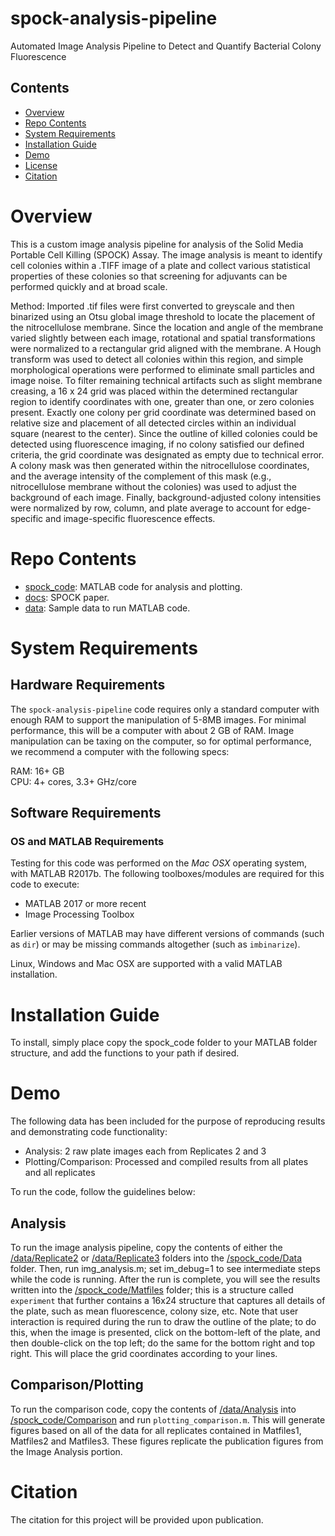 # spock-analysis-pipeline

Automated Image Analysis Pipeline to Detect and Quantify Bacterial Colony Fluorescence

## Contents

- [Overview](#overview)
- [Repo Contents](#repo-contents)
- [System Requirements](#system-requirements)
- [Installation Guide](#installation-guide)
- [Demo](#demo)
- [License](./LICENSE)
- [Citation](#citation)

# Overview

This is a custom image analysis pipeline for analysis of the Solid Media Portable Cell Killing (SPOCK) Assay. The image analysis is meant to identify cell colonies within a .TIFF image of a plate and collect various statistical properties of these colonies so that screening for adjuvants can be performed quickly and at broad scale.

Method:
Imported .tif files were first converted to greyscale and then binarized using an Otsu global image threshold to locate the placement of the nitrocellulose membrane. Since the location and angle of the membrane varied slightly between each image, rotational and spatial transformations were normalized to a rectangular grid aligned with the membrane. A Hough transform was used to detect all colonies within this region, and simple morphological operations were performed to eliminate small particles and image noise. To filter remaining technical artifacts such as slight membrane creasing, a 16 x 24 grid was placed within the determined rectangular region to identify coordinates with one, greater than one, or zero colonies present. Exactly one colony per grid coordinate was determined based on relative size and placement of all detected circles within an individual square (nearest to the center). Since the outline of killed colonies could be detected using fluorescence imaging, if no colony satisfied our defined criteria, the grid coordinate was designated as empty due to technical error. A colony mask was then generated within the nitrocellulose coordinates, and the average intensity of the complement of this mask (e.g., nitrocellulose membrane without the colonies) was used to adjust the background of each image. Finally, background-adjusted colony intensities were normalized by row, column, and plate average to account for edge-specific and image-specific fluorescence effects.

# Repo Contents

- [spock_code](./spock_code): MATLAB code for analysis and plotting.
- [docs](./docs): SPOCK paper.
- [data](./data): Sample data to run MATLAB code.

# System Requirements

## Hardware Requirements

The `spock-analysis-pipeline` code requires only a standard computer with enough RAM to support the manipulation of 5-8MB images. For minimal performance, this will be a computer with about 2 GB of RAM. Image manipulation can be taxing on the computer, so for optimal performance, we recommend a computer with the following specs:

RAM: 16+ GB  
CPU: 4+ cores, 3.3+ GHz/core

## Software Requirements

### OS and MATLAB Requirements

Testing for this code was performed on the *Mac OSX* operating system, with MATLAB R2017b. The following toolboxes/modules are required for this code to execute:
- MATLAB 2017 or more recent
- Image Processing Toolbox

Earlier versions of MATLAB may have different versions of commands (such as `dir`) or may be missing commands altogether (such as `imbinarize`).

Linux, Windows and Mac OSX are supported with a valid MATLAB installation.

# Installation Guide

To install, simply place copy the spock_code folder to your MATLAB folder structure, and add the functions to your path if desired.

# Demo

The following data has been included for the purpose of reproducing results and demonstrating code functionality:
- Analysis: 2 raw plate images each from Replicates 2 and 3
- Plotting/Comparison: Processed and compiled results from all plates and all replicates

To run the code, follow the guidelines below:
## Analysis

To run the image analysis pipeline, copy the contents of either the [/data/Replicate2](./data/Replicate2) or [/data/Replicate3](./data/Replicate3) folders into the [/spock_code/Data](./spock_code/Data) folder. Then, run img_analysis.m; set im_debug=1 to see intermediate steps while the code is running. After the run is complete, you will see the results written into the [/spock_code/Matfiles](./spock_code/Matfiles) folder; this is a structure called `experiment` that further contains a 16x24 structure that captures all details of the plate, such as mean fluorescence, colony size, etc. Note that user interaction is required during the run to draw the outline of the plate; to do this, when the image is presented, click on the bottom-left of the plate, and then double-click on the top left; do the same for the bottom right and top right. This will place the grid coordinates according to your lines.

## Comparison/Plotting

To run the comparison code, copy the contents of [/data/Analysis](./data/Analysis/) into [/spock_code/Comparison](./spock_code/comparison) and run `plotting_comparison.m`. This will generate figures based on all of the data for all replicates contained in Matfiles1, Matfiles2 and Matfiles3. These figures replicate the publication figures from the Image Analysis portion.

# Citation
The citation for this project will be provided upon publication. 
